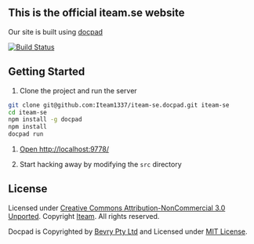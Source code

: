 ## This is the official iteam.se website
Our site is built using [docpad](https://github.com/bevry/docpad/)


[![Build Status](http://drone.iteam.se/api/badge/github.com/Iteam1337/iteam-se.docpad/status.svg?branch=master)](http://drone.iteam.se/github.com/Iteam1337/iteam-se.docpad)

## Getting Started

1. Clone the project and run the server

  ``` bash
  git clone git@github.com:Iteam1337/iteam-se.docpad.git iteam-se
  cd iteam-se
  npm install -g docpad
  npm install
  docpad run
  ```

1. [Open http://localhost:9778/](http://localhost:9778/)

1. Start hacking away by modifying the `src` directory


## License

Licensed under [Creative Commons Attribution-NonCommercial 3.0 Unported](http://creativecommons.org/licenses/by-nc/3.0).
Copyright [Iteam](http://iteam.se). All rights reserved.

Docpad is Copyrighted by [Bevry Pty Ltd](http://bevry.me) and Licensed under [MIT License](http://creativecommons.org/licenses/MIT/).
